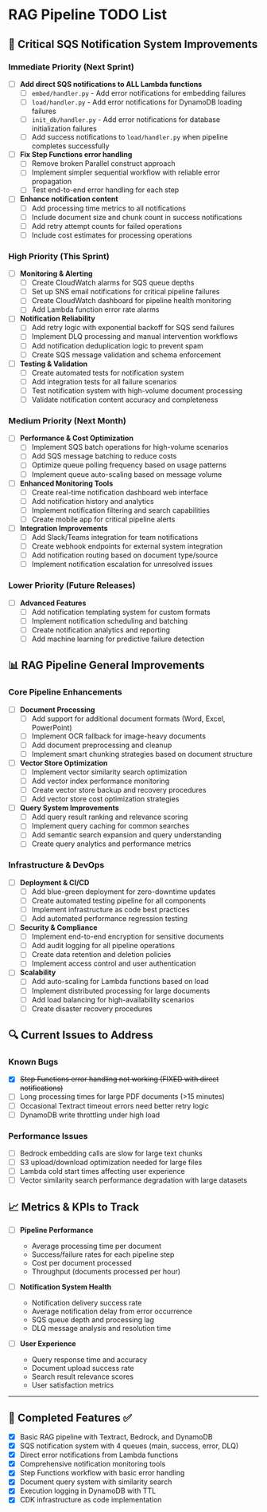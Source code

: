 # RAG Pipeline TODO List

## 🚨 Critical SQS Notification System Improvements

### Immediate Priority (Next Sprint)
- [ ] **Add direct SQS notifications to ALL Lambda functions**
  - [ ] `embed/handler.py` - Add error notifications for embedding failures
  - [ ] `load/handler.py` - Add error notifications for DynamoDB loading failures  
  - [ ] `init_db/handler.py` - Add error notifications for database initialization failures
  - [ ] Add success notifications to `load/handler.py` when pipeline completes successfully

- [ ] **Fix Step Functions error handling**
  - [ ] Remove broken Parallel construct approach
  - [ ] Implement simpler sequential workflow with reliable error propagation
  - [ ] Test end-to-end error handling for each step

- [ ] **Enhance notification content**
  - [ ] Add processing time metrics to all notifications
  - [ ] Include document size and chunk count in success notifications
  - [ ] Add retry attempt counts for failed operations
  - [ ] Include cost estimates for processing operations

### High Priority (This Sprint)
- [ ] **Monitoring & Alerting**
  - [ ] Create CloudWatch alarms for SQS queue depths
  - [ ] Set up SNS email notifications for critical pipeline failures
  - [ ] Create CloudWatch dashboard for pipeline health monitoring
  - [ ] Add Lambda function error rate alarms

- [ ] **Notification Reliability**
  - [ ] Add retry logic with exponential backoff for SQS send failures
  - [ ] Implement DLQ processing and manual intervention workflows
  - [ ] Add notification deduplication logic to prevent spam
  - [ ] Create SQS message validation and schema enforcement

- [ ] **Testing & Validation**
  - [ ] Create automated tests for notification system
  - [ ] Add integration tests for all failure scenarios
  - [ ] Test notification system with high-volume document processing
  - [ ] Validate notification content accuracy and completeness

### Medium Priority (Next Month)
- [ ] **Performance & Cost Optimization**
  - [ ] Implement SQS batch operations for high-volume scenarios
  - [ ] Add SQS message batching to reduce costs
  - [ ] Optimize queue polling frequency based on usage patterns
  - [ ] Implement queue auto-scaling based on message volume

- [ ] **Enhanced Monitoring Tools**
  - [ ] Create real-time notification dashboard web interface
  - [ ] Add notification history and analytics
  - [ ] Implement notification filtering and search capabilities
  - [ ] Create mobile app for critical pipeline alerts

- [ ] **Integration Improvements**
  - [ ] Add Slack/Teams integration for team notifications
  - [ ] Create webhook endpoints for external system integration
  - [ ] Add notification routing based on document type/source
  - [ ] Implement notification escalation for unresolved issues

### Lower Priority (Future Releases)
- [ ] **Advanced Features**
  - [ ] Add notification templating system for custom formats
  - [ ] Implement notification scheduling and batching
  - [ ] Create notification analytics and reporting
  - [ ] Add machine learning for predictive failure detection

## 📊 RAG Pipeline General Improvements

### Core Pipeline Enhancements
- [ ] **Document Processing**
  - [ ] Add support for additional document formats (Word, Excel, PowerPoint)
  - [ ] Implement OCR fallback for image-heavy documents
  - [ ] Add document preprocessing and cleanup
  - [ ] Implement smart chunking strategies based on document structure

- [ ] **Vector Store Optimization**
  - [ ] Implement vector similarity search optimization
  - [ ] Add vector index performance monitoring
  - [ ] Create vector store backup and recovery procedures
  - [ ] Add vector store cost optimization strategies

- [ ] **Query System Improvements**
  - [ ] Add query result ranking and relevance scoring
  - [ ] Implement query caching for common searches
  - [ ] Add semantic search expansion and query understanding
  - [ ] Create query analytics and performance metrics

### Infrastructure & DevOps
- [ ] **Deployment & CI/CD**
  - [ ] Add blue-green deployment for zero-downtime updates
  - [ ] Create automated testing pipeline for all components
  - [ ] Implement infrastructure as code best practices
  - [ ] Add automated performance regression testing

- [ ] **Security & Compliance**
  - [ ] Implement end-to-end encryption for sensitive documents
  - [ ] Add audit logging for all pipeline operations
  - [ ] Create data retention and deletion policies
  - [ ] Implement access control and user authentication

- [ ] **Scalability**
  - [ ] Add auto-scaling for Lambda functions based on load
  - [ ] Implement distributed processing for large documents
  - [ ] Add load balancing for high-availability scenarios
  - [ ] Create disaster recovery procedures

## 🔍 Current Issues to Address

### Known Bugs
- [x] ~~Step Functions error handling not working (FIXED with direct notifications)~~
- [ ] Long processing times for large PDF documents (>15 minutes)
- [ ] Occasional Textract timeout errors need better retry logic
- [ ] DynamoDB write throttling under high load

### Performance Issues
- [ ] Bedrock embedding calls are slow for large text chunks
- [ ] S3 upload/download optimization needed for large files
- [ ] Lambda cold start times affecting user experience
- [ ] Vector similarity search performance degradation with large datasets

## 📈 Metrics & KPIs to Track

- [ ] **Pipeline Performance**
  - Average processing time per document
  - Success/failure rates for each pipeline step
  - Cost per document processed
  - Throughput (documents processed per hour)

- [ ] **Notification System Health**
  - Notification delivery success rate
  - Average notification delay from error occurrence
  - SQS queue depth and processing lag
  - DLQ message analysis and resolution time

- [ ] **User Experience**
  - Query response time and accuracy
  - Document upload success rate
  - Search result relevance scores
  - User satisfaction metrics

---

## 🎯 Completed Features ✅

- [x] Basic RAG pipeline with Textract, Bedrock, and DynamoDB
- [x] SQS notification system with 4 queues (main, success, error, DLQ)  
- [x] Direct error notifications from Lambda functions
- [x] Comprehensive notification monitoring tools
- [x] Step Functions workflow with basic error handling
- [x] Document query system with similarity search
- [x] Execution logging in DynamoDB with TTL
- [x] CDK infrastructure as code implementation 